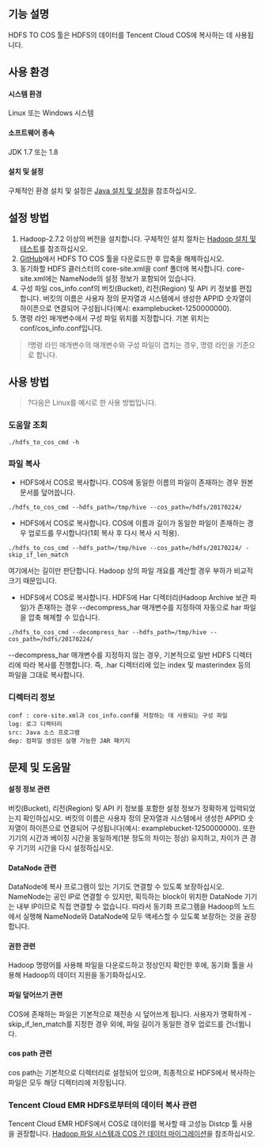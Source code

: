 ## 기능 설명
HDFS TO COS 툴은 HDFS의 데이터를 Tencent Cloud COS에 복사하는 데 사용됩니다.

## 사용 환경
#### 시스템 환경
Linux 또는 Windows 시스템

#### 소프트웨어 종속
JDK 1.7 또는 1.8 

#### 설치 및 설정
구체적인 환경 설치 및 설정은 [Java 설치 및 설정](https://intl.cloud.tencent.com/document/product/436/10865)을 참조하십시오.

## 설정 방법
1. Hadoop-2.7.2 이상의 버전을 설치합니다. 구체적인 설치 절차는 [Hadoop 설치 및 테스트](https://intl.cloud.tencent.com/document/product/436/10867)를 참조하십시오.
2. [GitHub](https://github.com/tencentyun/hdfs_to_cos_tools)에서 HDFS TO COS 툴을 다운로드한 후 압축을 해제하십시오.
3. 동기화할 HDFS 클러스터의 core-site.xml을 conf 폴더에 복사합니다. core-site.xml에는 NameNode의 설정 정보가 포함되어 있습니다.
4. 구성 파일 cos_info.conf의 버킷(Bucket), 리전(Region) 및 API 키 정보를 편집합니다. 버킷의 이름은 사용자 정의 문자열과 시스템에서 생성한 APPID 숫자열이 하이픈으로 연결되어 구성됩니다(예시: examplebucket-1250000000).
5. 명령 라인 매개변수에서 구성 파일 위치를 지정합니다. 기본 위치는 conf/cos_info.conf입니다.
>!명령 라인 매개변수의 매개변수와 구성 파일이 겹치는 경우, 명령 라인을 기준으로 합니다.

## 사용 방법

>?다음은 Linux를 예시로 한 사용 방법입니다.

### 도움말 조회

```
./hdfs_to_cos_cmd -h
```


### 파일 복사

- HDFS에서 COS로 복사합니다. COS에 동일한 이름의 파일이 존재하는 경우 원본 문서를 덮어씁니다.
```
./hdfs_to_cos_cmd --hdfs_path=/tmp/hive --cos_path=/hdfs/20170224/
```
-  HDFS에서 COS로 복사합니다. COS에 이름과 길이가 동일한 파일이 존재하는 경우 업로드를 무시합니다(1회 복사 후 다시 복사 시 적용).
```
./hdfs_to_cos_cmd --hdfs_path=/tmp/hive --cos_path=/hdfs/20170224/ -skip_if_len_match
```
여기에서는 길이만 판단합니다. Hadoop 상의 파일 개요를 계산할 경우 부하가 비교적 크기 때문입니다.

- HDFS에서 COS로 복사합니다. HDFS에 Har 디렉터리(Hadoop Archive 보관 파일)가 존재하는 경우 --decompress_har 매개변수를 지정하여 자동으로 har 파일을 압축 해제할 수 있습니다.
```
./hdfs_to_cos_cmd --decompress_har --hdfs_path=/tmp/hive --cos_path=/hdfs/20170224/
```
--decompress_har 매개변수를 지정하지 않는 경우, 기본적으로 일반 HDFS 디렉터리에 따라 복사를 진행합니다. 즉, .har 디렉터리에 있는 index 및 masterindex 등의 파일을 그대로 복사합니다.

### 디렉터리 정보

```shell
conf : core-site.xml과 cos_info.conf를 저장하는 데 사용되는 구성 파일
log: 로그 디렉터리
src: Java 소스 프로그램
dep: 컴파일 생성된 실행 가능한 JAR 패키지
```

## 문제 및 도움말
#### 설정 정보 관련
버킷(Bucket), 리전(Region) 및 API 키 정보를 포함한 설정 정보가 정확하게 입력되었는지 확인하십시오. 버킷의 이름은 사용자 정의 문자열과 시스템에서 생성한 APPID 숫자열이 하이픈으로 연결되어 구성됩니다(예시: examplebucket-1250000000). 또한 기기의 시간과 베이징 시간을 동일하게(1분 정도의 차이는 정상) 유지하고, 차이가 큰 경우 기기의 시간을 다시 설정하십시오.

#### DataNode 관련
DataNode에 복사 프로그램이 있는 기기도 연결할 수 있도록 보장하십시오. NameNode는 공인 IP로 연결할 수 있지만, 획득하는 block이 위치한 DataNode 기기는 내부 IP이므로 직접 연결할 수 없습니다. 따라서 동기화 프로그램을 Hadoop의 노드에서 실행해 NameNode와 DataNode에 모두 액세스할 수 있도록 보장하는 것을 권장합니다.

#### 권한 관련
Hadoop 명령어를 사용해 파일을 다운로드하고 정상인지 확인한 후에, 동기화 툴을 사용해 Hadoop의 데이터 지원을 동기화하십시오.

#### 파일 덮어쓰기 관련
COS에 존재하는 파일은 기본적으로 재전송 시 덮어쓰게 됩니다. 사용자가 명확하게 -skip_if_len_match를 지정한 경우 외에, 파일 길이가 동일한 경우 업로드를 건너뜁니다.

#### cos path 관련
cos path는 기본적으로 디렉터리로 설정되어 있으며, 최종적으로 HDFS에서 복사하는 파일은 모두 해당 디렉터리에 저장됩니다.


### Tencent Cloud EMR HDFS로부터의 데이터 복사 관련
Tencent Cloud EMR HDFS에서 COS로 데이터를 복사할 때 고성능 Distcp 툴 사용을 권장합니다. [Hadoop 파일 시스템과 COS 간 데이터 마이그레이션](https://intl.cloud.tencent.com/document/product/436/34076)을 참조하십시오.
